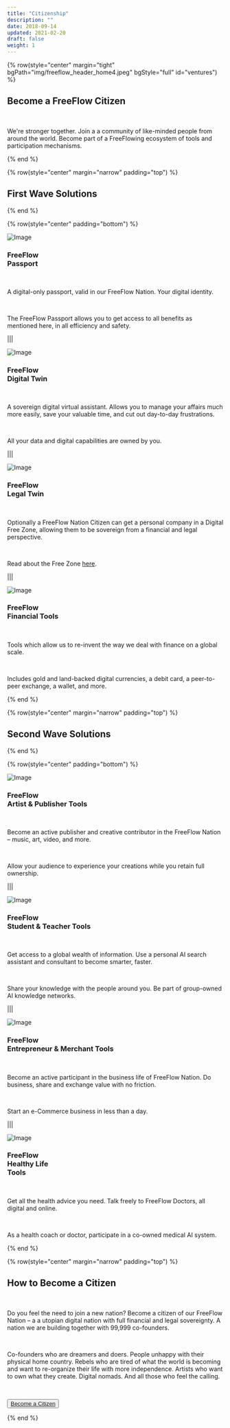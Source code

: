 ```yaml
---
title: "Citizenship"
description: ""
date: 2018-09-14
updated: 2021-02-20
draft: false
weight: 1
---
```


<!-- section 1 -->

{% row(style="center" margin="tight" bgPath="img/freeflow_header_home4.jpeg" bgStyle="full" id="ventures") %}

<div class="text-white">

## Become a FreeFlow Citizen

<br>

We're stronger together. Join a a community of like-minded people from around the world. Become part of a FreeFlowing ecosystem of tools and participation mechanisms.

</div>

{% end %}

{% row(style="center" margin="narrow" padding="top") %}

## First Wave Solutions

{% end %}

{% row(style="center" padding="bottom") %}

![Image](./img/passport.png#medium#mx-auto)

### FreeFlow<br>Passport

<br/>

A digital-only passport, valid in our FreeFlow Nation. Your digital identity.

<br>

The FreeFlow Passport allows you to get access to all benefits as mentioned here, in all efficiency and safety.

|||

![Image](./img/digitaltwin.png#medium#mx-auto)

### FreeFlow<br>Digital Twin

<br/>

A sovereign digital virtual assistant. Allows you to manage your affairs much more easily, save your valuable time, and cut out day-to-day frustrations.

<br>

All your data and digital capabilities are owned by you.

|||

![Image](./img/legaltwin.png#medium#mx-auto)

### FreeFlow<br>Legal Twin

<br/>

Optionally a FreeFlow Nation Citizen can get a personal company in a Digital Free Zone, allowing them to be sovereign from a financial and legal perspective.

<br>

Read about the Free Zone [here](https://ourworldfreezone.com).

|||

![Image](./img/financial.png#medium#mx-auto)

### FreeFlow<br>Financial Tools

<br/>

Tools which allow us to re-invent the way we deal with finance on a global scale.

<br>

Includes gold and land-backed digital currencies, a debit card, a peer-to-peer exchange, a wallet, and more.

{% end %}

{% row(style="center" margin="narrow" padding="top") %}

## Second Wave Solutions

{% end %}

{% row(style="center" padding="bottom") %}

![Image](./img/artist.png#medium#mx-auto)

### FreeFlow<br>Artist & Publisher Tools

<br/>

Become an active publisher and creative contributor in the FreeFlow Nation – music, art, video, and more.

<br>

Allow your audience to experience your creations while you retain full ownership.

|||

![Image](./img/education.png#medium#mx-auto)

### FreeFlow<br>Student & Teacher Tools

<br/>

Get access to a global wealth of information. Use a personal AI search assistant and consultant to become smarter, faster.

<br>

Share your knowledge with the people around you. Be part of group-owned AI knowledge networks.

|||

![Image](./img/business.png#medium#mx-auto)

### FreeFlow<br>Entrepreneur & Merchant Tools

<br/>

Become an active participant in the business life of FreeFlow Nation. Do business, share and exchange value with no friction.

<br>

Start an e-Commerce business in less than a day.

|||

![Image](./img/healthy.png#medium#mx-auto)

### FreeFlow<br>Healthy Life<br>Tools

<br/>

Get all the health advice you need. Talk freely to FreeFlow Doctors, all digital and online.

<br>

As a health coach or doctor, participate in a co-owned medical AI system.

{% end %}

{% row(style="center" margin="narrow" padding="top") %}

## How to Become a Citizen

<br>

Do you feel the need to join a new nation? Become a citizen of our FreeFlow Nation – a a utopian digital nation with full financial and legal sovereignty. A nation we are building together with 99,999 co-founders. 

<br>

Co-founders who are dreamers and doers. People unhappy with their physical home country. Rebels who are tired of what the world is becoming and want to re-organize their life with more independence. Artists who want to own what they create. Digital nomads. And all those who feel the calling.

<br>

<button>[Become a Citizen](/citizenship)</button>

{% end %}

<style>

    .bg_color{
        background-color: rgb(233 233 233 / 50%);
    }

    </style>